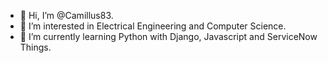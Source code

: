 - 👋 Hi, I’m @Camillus83.
- 👀 I’m interested in Electrical Engineering and Computer Science.
- 🌱 I’m currently learning Python with Django, Javascript and ServiceNow Things.

<!---
Camillus83/Camillus83 is a ✨ special ✨ repository because its `README.md` (this file) appears on your GitHub profile.
You can click the Preview link to take a look at your changes.
--->

